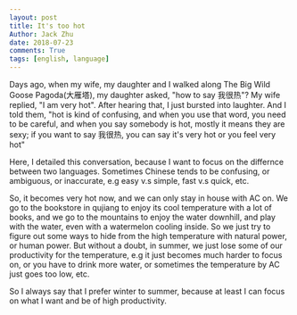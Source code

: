 ```yaml
---
layout: post
title: It's too hot
Author: Jack Zhu
date: 2018-07-23
comments: True
tags: [english, language]
---
```


Days ago, when my wife, my daughter and I walked along The Big Wild Goose Pagoda(大雁塔),
my daughter asked, "how to say 我很热"? My wife replied, "I am very hot". After hearing that,
I just bursted into laughter. And I told them, "hot is kind of confusing, and when you use that word,
you need to be careful, and when you say somebody is hot, mostly it means they are sexy; if you want to
say 我很热, you can say it's very hot or you feel very hot"

Here, I detailed this conversation, because I want to focus on the differnce between two languages. Sometimes
Chinese tends to be confusing, or ambiguous, or inaccurate, e.g easy v.s simple, fast v.s quick, etc.

So, it becomes very hot now, and we can only stay in house with AC on. We go to the bookstore in qujiang to
enjoy its cool temperature with a lot of books, and we go to the mountains to enjoy the water downhill, and play
with the water, even with a watermelon cooling inside. So we just try to figure out some ways to hide from the
high temperature with natural power, or human power. But without a doubt, in summer, we just lose some of our
productivity for the temperature, e.g it just becomes much harder to focus on, or you have to drink more water,
or sometimes the temperature by AC just goes too low, etc.

So I always say that I prefer winter to summer, because at least I can focus on what I want and be of high productivity.
